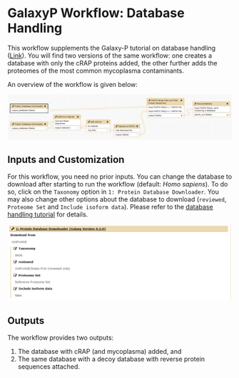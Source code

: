 # GalaxyP Workflow: Database Handling

This workflow supplements the Galaxy-P tutorial on database handling ([Link]({{site.url}}/topics/proteomics/tutorials/database-handling/tutorial.html)).
You will find two versions of the same workflow: one creates a database with only the cRAP proteins added, the other further adds the proteomes of the most common mycoplasma contaminants.

An overview of the workflow is given below:

![Database Handling Workflow](../../../images/wf_databaseHandling.png)

## Inputs and Customization

For this workflow, you need no prior inputs. You can change the database to download after starting to run the workflow (default: _Homo sapiens_). To do so, click on the `Taxonomy` option in `1: Protein Database Downloader`.
You may also change other options about the database to download (`reviewed`, `Proteome Set` and `Include isoform data`). Please refer to the [database handling tutorial]({{site.url}}/topics/proteomics/tutorials/database-handling/tutorial.html) for details.

![Input_options](../../../images/wf_databaseHandling_options.png)

## Outputs

The workflow provides two outputs:

1. The database with cRAP (and mycoplasma) added, and
2. The same database with a decoy database with reverse protein sequences attached.
